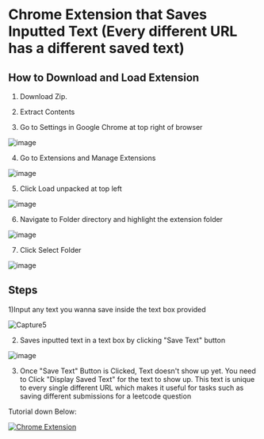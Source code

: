 # Chrome Extension that Saves Inputted Text (Every different URL has a different saved text)

## How to Download and Load Extension

1) Download Zip.



2) Extract Contents



3) Go to Settings in Google Chrome at top right of browser



![image](https://github.com/Suiron99/Save-IInputted-Text-In-Chrome/assets/142955018/6251cfbb-af7c-47b3-9bc7-c1df3bde3af9)



4) Go to Extensions and Manage Extensions



![image](https://github.com/Suiron99/Save-IInputted-Text-In-Chrome/assets/142955018/e30aee04-ec9c-4a64-a3de-178dc095da6f)




5) Click Load unpacked at top left
  
  
  
  
![image](https://github.com/Suiron99/Save-IInputted-Text-In-Chrome/assets/142955018/ee07db2a-4130-4ee8-b23c-20e420edf8f2)



6) Navigate to Folder directory and highlight the extension folder



![image](https://github.com/Suiron99/Save-IInputted-Text-In-Chrome/assets/142955018/e1b0e01e-8c2f-4246-a19b-699c5b889e5d)



7) Click Select Folder



![image](https://github.com/Suiron99/Save-IInputted-Text-In-Chrome/assets/142955018/accd93d5-8be2-4689-83f8-96675f785244)




## Steps

1)Input any text you wanna save inside the text box provided


![Capture5](https://github.com/Suiron99/Save-IInputted-Text-In-Chrome/assets/142955018/6f9ee3a7-e0d6-4fa0-b501-f77bd2c7f928)


2) Saves inputted text in a text box by clicking "Save Text" button




![image](https://github.com/Suiron99/Save-IInputted-Text-In-Chrome/assets/142955018/b3868343-d914-43fa-a59f-eafb7137b641)

3) Once "Save Text" Button is Clicked, Text doesn't show up yet. You need to Click "Display Saved Text" for the text to show up.
This text is unique to every single different URL which makes it useful for tasks such as saving different submissions for a leetcode question

Tutorial down Below:



[![Chrome Extension](![image](https://github.com/Suiron99/Save-IInputted-Text-In-Chrome/assets/142955018/3e963d58-6a44-4ee1-b647-4d1fbc8e9148)
)](https://youtu.be/7qnKuVnUm5c "Chrome Extension")

   
